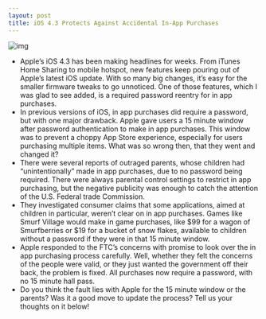 ```yaml
---
layout: post
title: iOS 4.3 Protects Against Accidental In-App Purchases
---
```

![img](http://media.idownloadblog.com/wp-content/uploads/2011/03/in-app-purchase.jpg)
* Apple’s iOS 4.3 has been making headlines for weeks. From iTunes Home Sharing to mobile hotspot, new features keep pouring out of Apple’s latest iOS update. With so many big changes, it’s easy for the smaller firmware tweaks to go unnoticed. One of those features, which I was glad to see added, is a required password reentry for in app purchases.
* In previous versions of iOS, in app purchases did require a password, but with one major drawback. Apple gave users a 15 minute window after password authentication to make in app purchases. This window was to prevent a choppy App Store experience, especially for users purchasing multiple items. What was so wrong then, that they went and changed it?
* There were several reports of outraged parents, whose children had “unintentionally” made in app purchases, due to no password being required. There were always parental control settings to restrict in app purchasing, but the negative publicity was enough to catch the attention of the U.S. Federal trade Commission.
* They investigated consumer claims that some applications, aimed at children in particular, weren’t clear on in app purchases. Games like Smurf Village would make in game purchases, like $99 for a wagon of Smurfberries or $19 for a bucket of snow flakes, available to children without a password if they were in that 15 minute window.
* Apple responded to the FTC’s concerns with promise to look over the in app purchasing process carefully. Well, whether they felt the concerns of the people were valid, or they just wanted the government off their back, the problem is fixed. All purchases now require a password, with no 15 minute hall pass.
* Do you think the fault lies with Apple for the 15 minute window or the parents? Was it a good move to update the process? Tell us your thoughts on it below!

